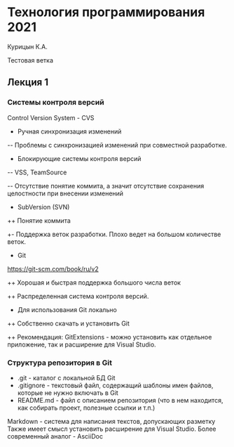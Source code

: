 # Технология программирования 2021

Курицын К.А.

Тестовая ветка

## Лекция 1

### Системы контроля версий

Control Version System - CVS

* Ручная синхронизация изменений

-- Проблемы с синхронизацией изменений при 
совместной разработке.

* Блокирующие системы контроля версий 

-- VSS, TeamSource

-- Отсутствие понятие коммита, а значит отсутствие 
сохранения целостности при внесении изменений

* SubVersion (SVN)

++ Понятие коммита

+- Поддержка веток разработки. 
Плохо ведет на большом количестве веток.

* Git

https://git-scm.com/book/ru/v2

++ Хорошая и быстрая поддержка большого числа веток

++ Распределенная система контроля версий. 

* Для использования Git локально

++ Собcтвенно скачать и установить Git 

++ Рекомендация: GitExtensions - можно установить как 
отдельное приложение, так и расширение для Visual Studio.


### Структура репозитория в Git

* .git - каталог с локальной БД Git
* .gitignore - текстовый файл, содержащий шаблоны имен файлов, которые не нужно включать в Git
* README.md - файл с описанием репозитория (что в нем находится, как собирать проект, полезные ссылки и т.п.)

Markdown - система для написания текстов, допускающих разметку
Также имеет смысл установить расширение для Visual Studio.
Более современный аналог - AsciiDoc
